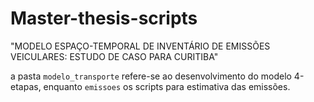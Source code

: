 # Master-thesis-scripts

"MODELO ESPAÇO-TEMPORAL DE INVENTÁRIO DE EMISSÕES VEICULARES: ESTUDO DE CASO PARA CURITIBA"

a pasta `modelo_transporte` refere-se ao desenvolvimento do modelo 4-etapas, enquanto `emissoes` os scripts para estimativa das emissões.